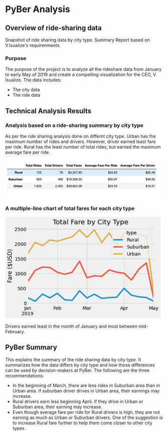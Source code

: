 # PyBer Analysis

## Overview of ride-sharing data
Snapshot of ride sharing data by city type. Summary Report based on V.Isualize's requirenments.

### Purpose
The purpose of the project is to analyze all the rideshare data from January to early May of 2019 and create a compelling visualization for the CEO, V. Isualize.
The data includes: 
- The city data
- The ride data

## Technical Analysis Results

### Analysis based on a ride-sharing summary by city type

As per the ride sharing analysis done on differnt city type. Urban has the maximum number of rides and drivers. However, driver earned least fare per ride. Rural has the least number of total rides, but earned the maximum average fare per ride.

![plot](Resources/Fare_table.png)

###  A multiple-line chart of total fares for each city type

![plot](Resources/PyBer_fare_summary.png)

Drivers earned least in the month of January and most between mid-February.  

## PyBer Summary

This explains the summary of the ride sharing data by city type. It summarizes how the data differs by city type and how those differences can be used by decision-makers at PyBer.
The following are the three recommendations:
- In the beginning of March, there are less rides in Suburban area than in Urban area. If suburban driver drives in Urban area, their earnings may increase.
- Rural drivers earn less beginning April. If they drive in Urban or Suburban area, their earning may increase.
- Even though average fare per ride for Rural drivers is high, they are not earning as much as Urban or Suburban drivers. One of the suggestion is to increase Rural fare further to help them come closer to other city types.




